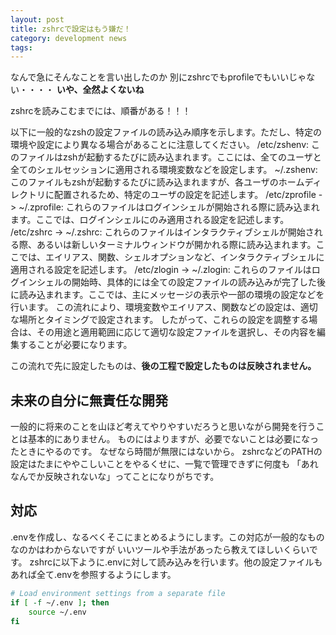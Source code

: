 ```yaml
---
layout: post
title: zshrcで設定はもう嫌だ！
category: development news
tags:
---
```



なんで急にそんなことを言い出したのか
別にzshrcでもprofileでもいいじゃない・・・・
**いや、全然よくないね**

zshrcを読みこむまでには、順番がある！！！

以下に一般的なzshの設定ファイルの読み込み順序を示します。ただし、特定の環境や設定により異なる場合があることに注意してください。
/etc/zshenv: このファイルはzshが起動するたびに読み込まれます。ここには、全てのユーザと全てのシェルセッションに適用される環境変数などを設定します。
~/.zshenv: このファイルもzshが起動するたびに読み込まれますが、各ユーザのホームディレクトリに配置されるため、特定のユーザの設定を記述します。
/etc/zprofile -> ~/.zprofile: これらのファイルはログインシェルが開始される際に読み込まれます。ここでは、ログインシェルにのみ適用される設定を記述します。
/etc/zshrc -> ~/.zshrc: これらのファイルはインタラクティブシェルが開始される際、あるいは新しいターミナルウィンドウが開かれる際に読み込まれます。ここでは、エイリアス、関数、シェルオプションなど、インタラクティブシェルに適用される設定を記述します。
/etc/zlogin -> ~/.zlogin: これらのファイルはログインシェルの開始時、具体的には全ての設定ファイルの読み込みが完了した後に読み込まれます。ここでは、主にメッセージの表示や一部の環境の設定などを行います。
この流れにより、環境変数やエイリアス、関数などの設定は、適切な場所とタイミングで設定されます。
したがって、これらの設定を調整する場合は、その用途と適用範囲に応じて適切な設定ファイルを選択し、その内容を編集することが必要になります。

この流れで先に設定したものは、**後の工程で設定したものは反映されません。**

## 未来の自分に無責任な開発
一般的に将来のことを山ほど考えてやりやすいだろうと思いながら開発を行うことは基本的にありません。
ものにはよりますが、必要でないことは必要になったときにやるのです。
なぜなら時間が無限にはないから。
zshrcなどのPATHの設定はたまにややこしいことをやるくせに、一覧で管理できずに何度も
「あれなんでか反映されないな」ってことになりがちです。

## 対応
.envを作成し、なるべくそこにまとめるようにします。この対応が一般的なものなのかはわからないですが
いいツールや手法があったら教えてほしいくらいです。
zshrcに以下ように.envに対して読み込みを行います。他の設定ファイルもあれば全て.envを参照するようにします。

```zsh
# Load environment settings from a separate file
if [ -f ~/.env ]; then
    source ~/.env
fi
```

